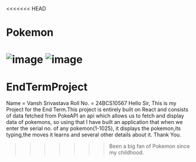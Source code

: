 <<<<<<< HEAD
# Pokemon
![image](https://github.com/user-attachments/assets/cb55bb52-3e8a-4f58-91d3-6a8f3334e1d6)
![image](https://github.com/user-attachments/assets/cf64f611-486c-4726-a724-ae0aeeb663f3)
=======
# EndTermProject

Name = Vansh Srivastava
Roll No. = 24BCS10567
Hello Sir,
This is my Project for the End Term.This project is entirely built on React and consists of data fetched from PokeAPI an api which allows us to fetch and display data of pokemons, so using that I have built an application that when we enter the serial no. of any pokemon(1-1025), it displays the pokemon,its typing,the moves it learns and several other details about it.
Thank You.
>>>>>>> Been a big fan of Pokemon since my childhood.
